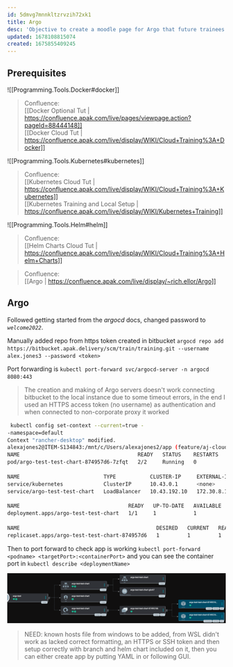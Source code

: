 ```yaml
---
id: 5dmvg7mnnkltzrvzih72xk1
title: Argo
desc: 'Objective to create a moodle page for Argo that future trainees can go through to learn about it'
updated: 1678108815074
created: 1675855409245
---
```

## Prerequisites
![[Programming.Tools.Docker#docker]]
> Confluence: 
<br> [[Docker Optional Tut | https://confluence.apak.com/live/pages/viewpage.action?pageId=88444148]]
<br> [[Docker Cloud Tut | https://confluence.apak.com/live/display/WIKI/Cloud+Training%3A+Docker]]

![[Programming.Tools.Kubernetes#kubernetes]]
> Confluence:
<br> [[Kubernetes Cloud Tut | https://confluence.apak.com/live/display/WIKI/Cloud+Training%3A+Kubernetes]]
<br> [[Kubernetes Training and Local Setup | https://confluence.apak.com/live/display/WIKI/Kubernetes+Training]]

![[Programming.Tools.Helm#helm]]
> Confluence:
<br> [[Helm Charts Cloud Tut | https://confluence.apak.com/live/display/WIKI/Cloud+Training%3A+Helm+Charts]]

> Confluence:
<br> [[Argo | https://confluence.apak.com/live/display/~rich.ellor/Argo]]

## Argo
Followed getting started from the *argocd* docs, changed password to *`welcome2022`*.

Manually added repo from https token created in bitbucket `argocd repo add https://bitbucket.apak.delivery/scm/train/training.git --username alex.jones3 --password <token>`

Port forwarding is `kubectl port-forward svc/argocd-server -n argocd 8080:443`

> The creation and making of Argo servers doesn't work connecting bitbucket to the local instance due to some timeout errors, in the end I used an HTTPS access token (no username) as authentication and when connected to non-corporate proxy it worked

```bash
 kubectl config set-context --current=true -
-namespace=default
Context "rancher-desktop" modified.
alexajones2@ITEM-S134843:/mnt/c/Users/alexajones2/app (feature/aj-cloud-training) $ kubectl get all
NAME                                      READY   STATUS    RESTARTS   AGE
pod/argo-test-test-chart-874957d6-7zfqt   2/2     Running   0          9m44s

NAME                           TYPE           CLUSTER-IP     EXTERNAL-IP    PORT(S)          AGE
service/kubernetes             ClusterIP      10.43.0.1      <none>         443/TCP          21h
service/argo-test-test-chart   LoadBalancer   10.43.192.10   172.30.8.145   8080:31040/TCP   9m44s

NAME                                   READY   UP-TO-DATE   AVAILABLE   AGE
deployment.apps/argo-test-test-chart   1/1     1            1           9m44s

NAME                                            DESIRED   CURRENT   READY   AGE
replicaset.apps/argo-test-test-chart-874957d6   1         1         1       9m44s
```
Then to port forward to check app is working
`kubectl port-forward <podname> <targetPort>:<containerPort>` and you can see the container port in `kubectl describe <deploymentName>`

![Image displaying app tree in GUI, after adding second replica](pics/details-tree-gui.png)

> NEED: known hosts file from windows to be added, from WSL didn't work as lacked correct formatting, an HTTPS or SSH token and then setup correctly with branch and helm chart included on it, then you can either create app by putting YAML in or following GUI.